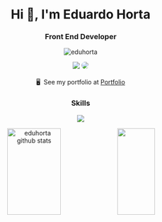 <h1 align="center">Hi 👋, I'm Eduardo Horta</h1>
<h3 align="center">Front End Developer</h3>

<p align="center"> <img src="https://komarev.com/ghpvc/?username=eduhorta&label=Profile%20views&color=0e75b6&style=flat" alt="eduhorta" /> </p>

 <div align="center"> 
<a href = "mailto:eduhorta89@gmail.com"> <img src="https://img.shields.io/badge/-Gmail-%23333?style=for-the-badge&logo=gmail&logoColor=red" target="_blank"></a>
<a href="https://www.linkedin.com/in/eduardo-horta-9a8453a5/" target="_blank"><img src="https://img.shields.io/badge/-LinkedIn-%230077B5?style=for-the-badge&logo=linkedin&logoColor=white" style="border-radius: 30px" target="_blank"></a> 
 </div> 
 </br>
<div align="center">
🖥️  See my portfolio at <a href='https://portfolio2k23-seven.vercel.app'>Portfolio</a>
 </div>

<h3 align="center">Skills</h3>
<p align="center"><img src="https://skillicons.dev/icons?i=js,ts,react,tailwind,redux,next" /></p>
<div align="center">  
  <img width="49%" height="195px" src="https://github-readme-stats.vercel.app/api?username=eduhorta&show_icons=true&count_private=true&hide_border=true&title_color=0284c7&icon_color=0284c7&text_color=fff&bg_color=0d1117" alt="eduhorta github stats" /> 
  <img width="41%" height="195px" src="https://github-readme-stats.vercel.app/api/top-langs/?username=eduhorta&layout=compact&hide_border=true&title_color=0284c7&text_color=fff&bg_color=0d1117" />
</div>
